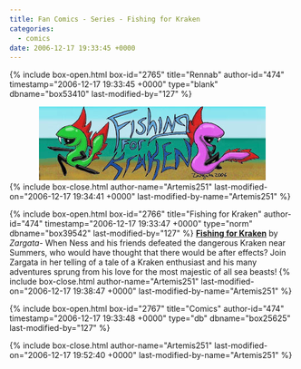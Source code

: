 ```yaml
---
title: Fan Comics - Series - Fishing for Kraken
categories:
  - comics
date: 2006-12-17 19:33:45 +0000
---
```

{% include box-open.html box-id="2765" title="Rennab" author-id="474" timestamp="2006-12-17 19:33:45 +0000" type="blank" dbname="box53410" last-modified-by="127" %}
<center>
<img src="/comics/series/fishkraken/fishkrakenbanner.jpg" />
</center>
{% include box-close.html author-name="Artemis251" last-modified-on="2006-12-17 19:34:41 +0000" last-modified-by-name="Artemis251" %}

{% include box-open.html box-id="2766" title="Fishing for Kraken" author-id="474" timestamp="2006-12-17 19:33:47 +0000" type="norm" dbname="box39542" last-modified-by="127" %}
<b><u>Fishing for Kraken</u></b> by <i>Zargata</i>-  When Ness and his friends defeated the dangerous Kraken near Summers, who would have thought that there would be after effects?  Join Zargata in her telling of a tale of a Kraken enthusiast and his many adventures sprung from his love for the most majestic of all sea beasts!
{% include box-close.html author-name="Artemis251" last-modified-on="2006-12-17 19:38:47 +0000" last-modified-by-name="Artemis251" %}

{% include box-open.html box-id="2767" title="Comics" author-id="474" timestamp="2006-12-17 19:33:48 +0000" type="db" dbname="box25625" last-modified-by="127" %}
<center><navigator search="`Content` LIKE 'fishkraken%'" display="no" quantity="50" section="description" /><displaytor mode="twocolumnlist" /></center>
{% include box-close.html author-name="Artemis251" last-modified-on="2006-12-17 19:52:40 +0000" last-modified-by-name="Artemis251" %}
